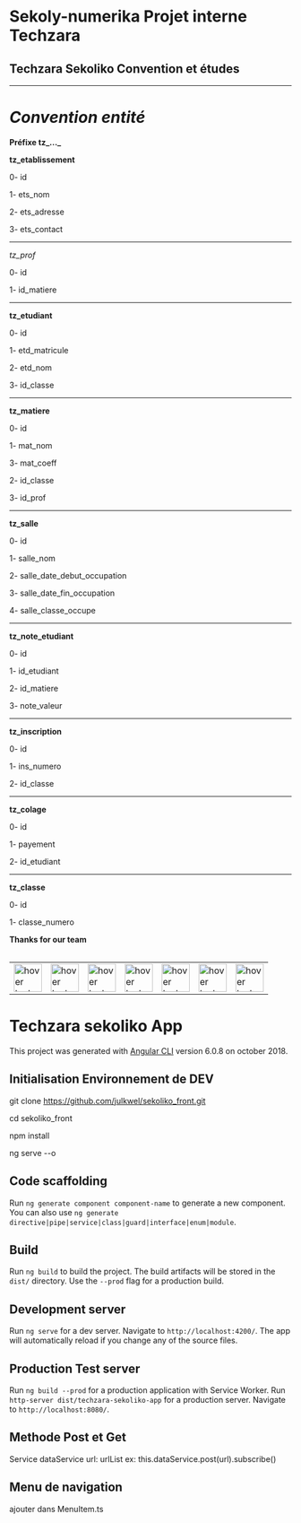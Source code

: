 
# Sekoly-numerika Projet interne Techzara

## Techzara Sekoliko Convention et études

___

# *Convention entité*

**Préfixe tz_..._**

**tz_etablissement**

0- id

1- ets_nom

2- ets_adresse

3- ets_contact
___
*tz_prof*

0- id

1- id_matiere
____

**tz_etudiant**

0- id

1- etd_matricule

2- etd_nom

3- id_classe

____

**tz_matiere**

0- id

1- mat_nom

3- mat_coeff

2- id_classe

3- id_prof
____

**tz_salle**

0- id

1- salle_nom

2- salle_date_debut_occupation

3- salle_date_fin_occupation

4- salle_classe_occupe
___
**tz_note_etudiant**

0- id

1- id_etudiant

2- id_matiere

3- note_valeur

___

**tz_inscription**

0- id

1- ins_numero

2- id_classe

____
**tz_colage**

0- id

1- payement

2- id_etudiant

___
**tz_classe**

0- id

1- classe_numero

**Thanks for our team**
<table>
  
  </table>


<table>
    <tr>
        <td><img src="https://avatars3.githubusercontent.com/u/32259364?s=400&v=4" style="float: left" width="50" height="50" title="hover text"></td>
        <td><img src="https://avatars1.githubusercontent.com/u/35923219?s=400&v=4" style="float: left" width="50" height="50" title="hover text"></td>
        <td><img src="https://avatars1.githubusercontent.com/u/21168538?s=400&v=4" style="float: left" width="50" height="50" title="hover text"></td>
        <td><img src="https://avatars1.githubusercontent.com/u/30557565?s=460&v=4" style="float: left" width="50" height="50" title="hover text"></td>
        <td><img src="https://avatars2.githubusercontent.com/u/13257963?s=400&v=4" style="float: left" width="50" height="50" title="hover text"></td>
        <td><img src="https://avatars2.githubusercontent.com/u/45004342?s=460&v=4" style="float: left" width="50" height="50" title="hover text"></td>
        <td><img src="https://avatars1.githubusercontent.com/u/44327690?s=460&v=4" style="float: left" width="50" height="50" title="hover text"></td>
    </tr>
</table>

# Techzara sekoliko App

This project was generated with [Angular CLI](https://github.com/angular/angular-cli) version 6.0.8 on october 2018.

## Initialisation Environnement de DEV

  git clone  https://github.com/julkwel/sekoliko_front.git

  cd sekoliko_front

  npm install

  ng serve --o
  
  
## Code scaffolding

Run `ng generate component component-name` to generate a new component. You can also use `ng generate directive|pipe|service|class|guard|interface|enum|module`.

## Build

Run `ng build` to build the project. The build artifacts will be stored in the `dist/` directory. Use the `--prod` flag for a production build.

## Development server

Run `ng serve` for a dev server. Navigate to `http://localhost:4200/`. 
The app will automatically reload if you change any of the source files.

## Production Test server

Run `ng build --prod` for a production application with Service Worker. 
Run `http-server dist/techzara-sekoliko-app` for a production server.
Navigate to `http://localhost:8080/`. 

## Methode Post et Get

Service dataService
url: urlList
ex: this.dataService.post(url).subscribe()

## Menu de navigation

ajouter dans MenuItem.ts
